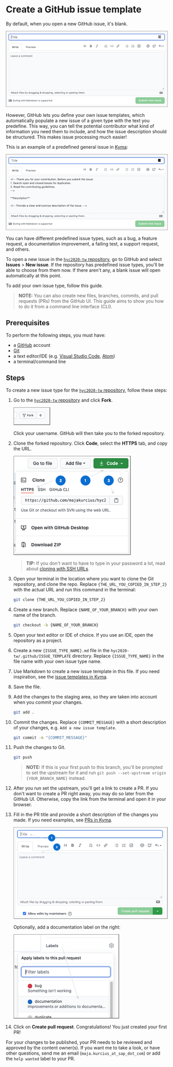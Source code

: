 # Create a GitHub issue template

By default, when you open a new GitHub issue, it's blank. 

![Blank GitHub issue](assets/blank-issue.png)

However, GitHub lets you define your own issue templates, which automatically populate a new issue of a given type with the text you predefine.
This way, you can tell the potential contributor what kind of information you need them to include, and how the issue description should be structured. This makes issue processing much easier! 

This is an example of a predefined general issue in [Kyma](https://github.com/kyma-project/kyma):

![GitHub issue from template](assets/issue-from-template.png)

You can have different predefined issue types, such as a bug, a feature request, a documentation improvement, a failing test, a support request, and others.

To open a new issue in the [`hyc2020-tw` repository](https://github.com/majakurcius/hyc2020-tw), go to GitHub and select **Issues** > **New issue**. If the repository has predefined issue types, you'll be able to choose from them now. If there aren't any, a blank issue will open automatically at this point. 

To add your own issue type, follow this guide.

> **NOTE:** You can also create new files, branches, commits, and pull requests (PRs) from the GitHub UI. This guide aims to show you how to do it from a command line interface (CLI).

## Prerequisites

To perform the following steps, you must have:
- a [GitHub](https://github.com) account
- [Git](https://git-scm.com/download/)
- a text editor/IDE (e.g. [Visual Studio Code](https://code.visualstudio.com/), [Atom](https://atom.io/))
- a terminal/command line

## Steps

To create a new issue type for the [`hyc2020-tw` repository](https://github.com/majakurcius/hyc2020-tw), follow these steps:

1. Go to the [`hyc2020-tw` repository](https://github.com/majakurcius/hyc2020-tw) and click **Fork**.

    ![Fork the repo](assets/fork.png)
    
    Click your username. GitHub will then take you to the forked repository.
    
2. Clone the forked repository. Click **Code**, select the **HTTPS** tab, and copy the URL.

    ![Clone the forked repo](assets/clone.png)
    
    > **TIP:** If you don't want to have to type in your password a lot, read about [cloning with SSH URLs](https://docs.github.com/en/free-pro-team@latest/github/using-git/which-remote-url-should-i-use#cloning-with-ssh-urls).
    
3. Open your terminal in the location where you want to clone the Git repository, and clone the repo. Replace `{THE_URL_YOU_COPIED_IN_STEP_2}` with the actual URL and run this command in the terminal:

    ```bash
    git clone {THE_URL_YOU_COPIED_IN_STEP_2}
    ```
   
4. Create a new branch. Replace `{NAME_OF_YOUR_BRANCH}` with your own name of the branch.

    ```bash
    git checkout -b {NAME_OF_YOUR_BRANCH}
    ```
   
5. Open your text editor or IDE of choice. If you use an IDE, open the repository as a project.

6. Create a new `{ISSUE_TYPE_NAME}.md` file in the `hyc2020-tw/.github/ISSUE_TEMPLATE` directory. Replace `{ISSUE_TYPE_NAME}` in the file name with your own issue type name.

7. Use Markdown to create a new issue template in this file. If you need inspiration, see the [issue templates in Kyma](https://github.com/kyma-project/kyma/tree/master/.github/ISSUE_TEMPLATE).

8. Save the file.

9. Add the changes to the staging area, so they are taken into account when you commit your changes.

    ```bash
    git add .
    ``` 
   
10. Commit the changes. Replace `{COMMIT_MESSAGE}` with a short description of your changes, e.g. `Add a new issue template`.

    ```bash
    git commit -m "{COMMIT_MESSAGE}"
    ```

11. Push the changes to Git. 

    ```bash
    git push
    ```
    
    > **NOTE:** If this is your first push to this branch, you'll be prompted to set the upstream for it and run `git push --set-upstream origin {YOUR_BRANCH_NAME}` instead.
                
12. After you run set the upstream, you'll get a link to create a PR. If you don't want to create a PR right away, you may do so later from the GitHub UI. Otherwise, copy the link from the terminal and open it in your browser.

13. Fill in the PR title and provide a short description of the changes you made. If you need examples, see [PRs in Kyma](https://github.com/kyma-project/kyma/pulls).

    ![Pull request](assets/pull-request.png)

    Optionally, add a documentation label on the right:
    
    ![Documentation label](assets/label.png)
    
14. Click on **Create pull request**. Congratulations! You just created your first PR!

For your changes to be published, your PR needs to be reviewed and approved by the content owner(s). If you want me to take a look, or have other questions, send me an email (`maja.kurcius_at_sap_dot_com`) or add the `help wanted` label to your PR. 
